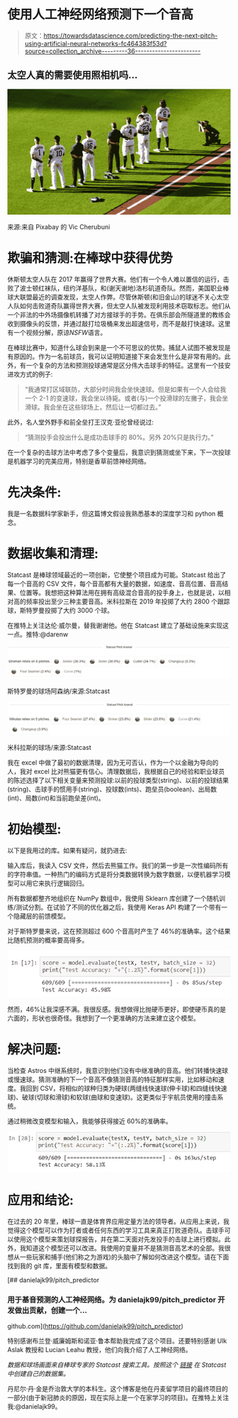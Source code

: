 # 使用人工神经网络预测下一个音高

> 原文：<https://towardsdatascience.com/predicting-the-next-pitch-using-artificial-neural-networks-fc464383f53d?source=collection_archive---------36----------------------->

## 太空人真的需要使用照相机吗…

![](img/9a67a6799b36c1d28f6e6f54dc1edeae.png)

来源:来自 Pixabay 的 Vic Cherubuni

# 欺骗和猜测:在棒球中获得优势

休斯顿太空人队在 2017 年赢得了世界大赛。他们有一个令人难以置信的运行，击败了波士顿红袜队，纽约洋基队，和(谢天谢地)洛杉矶道奇队。然而，美国职业棒球大联盟最近的调查发现，太空人作弊。尽管休斯顿(和旧金山)的球迷不关心太空人队如何击败道奇队赢得世界大赛，但太空人队被发现利用技术窃取标志。他们从一个非法的中外场摄像机转播了对方接球手的手势。在俱乐部会所隧道里的教练会收到摄像头的反馈，并通过敲打垃圾桶来发出超速信号，而不是敲打快速球。这里有一个视频分解，原谅*NSFW*语言。

在棒球比赛中，知道什么球会到来是一个不可思议的优势。捕鼠人试图不被发现是有原因的。作为一名前球员，我可以证明知道接下来会发生什么是非常有用的。此外，有一个复杂的方法和预测投球通常是区分伟大击球手的特征。这里有一个技安进攻方式的例子:

> “我通常打区域联防，大部分时间我会坐快速球。但是如果有一个人会给我一个 2-1 的变速球，我会坐以待毙。或者(与)一个投滑球的左撇子，我会坐滑球。我会坐在这些球场上，然后让一切都过去。”

此外，名人堂外野手和前全垒打王汉克·亚伦曾经说过:

> “猜测投手会投出什么是成功击球手的 80%。另外 20%只是执行力。”

在一个复杂的击球方法中考虑了多个变量后，我意识到猜测或坐下来，下一次投球是机器学习的完美应用，特别是香草前馈神经网络。

# 先决条件:

我是一名数据科学家新手，但这篇博文假设我熟悉基本的深度学习和 python 概念。

# 数据收集和清理:

Statcast 是棒球领域最近的一项创新，它使整个项目成为可能。Statcast 给出了每一个音高的 CSV 文件，每个音高都有大量的数据，如速度、音高位置、音高结果、位置等。我想把这种算法用在拥有高级混合音高的投手身上，也就是说，以相对高的频率投出至少三种主要音高。米科拉斯在 2019 年投掷了大约 2800 个跟踪球，斯特罗曼投掷了大约 3000 个球。

在推特上关注达伦·威尔曼，替我谢谢他。他在 Statcast 建立了基础设施来实现这一点。推特:@darenw

![](img/a97a8b0d37f9921c58e4093b25483c06.png)

斯特罗曼的球场阿森纳/来源:Statcast

![](img/dab76a9f008b35d3d08d9074debe39ff.png)

米科拉斯的球场/来源:Statcast

我在 excel 中做了最初的数据清理，因为无可否认，作为一个以金融为导向的人，我对 excel 比对熊猫更有信心。清理数据后，我根据自己的经验和职业球员的陈述选择了以下相关变量来预测投球:以前的投球类型(string)、以前的投球结果(string)、击球手的惯用手(string)、投球数(ints)、跑垒员(boolean)、出局数(int)、局数(int)和当前跑垒差(int)。

# 初始模型:

以下是我用过的库。如果有疑问，就扔进去:

输入库后，我读入 CSV 文件，然后去熊猫工作。我们的第一步是一次性编码所有的字符串值。一种热门的编码方式是将分类数据转换为数字数据，以便机器学习模型可以用它来执行逻辑回归。

所有数据都整齐地组织在 NumPy 数组中，我使用 Sklearn 库创建了一个随机训练/测试分割。在试验了不同的优化器之后，我使用 Keras API 构建了一个带有一个隐藏层的前馈模型。

对于斯特罗曼来说，这在预测超过 600 个音高时产生了 46%的准确率。这个结果比随机预测的概率要高得多。

![](img/1ab10f2412ed66e9485b3c3d47cd7467.png)

然而，46%让我深感不满。我很反感。我想做得比抛硬币更好，即使硬币真的是六面的，形状也很奇怪。我想到了一个更准确的方法来建立这个模型。

# 解决问题:

当检查 Astros 中继系统时，我意识到他们没有中继准确的音高。他们转播快速球或慢速球。猜测准确的下一个音高不像猜测音高的特征那样实用，比如移动和速度。我回到 CSV，将相似的球种归类为硬球(两缝线快速球(伸卡球)和四缝线快速球)、破球(切球和滑球)和软球(曲球和变速球)。这更类似于宇航员使用的撞击系统。

通过稍微改变模型和输入，我能够获得接近 60%的准确率。

![](img/abe49b337f91b2115dc1998837b05997.png)

# 应用和结论:

在过去的 20 年里，棒球一直是体育界应用定量方法的领导者。从应用上来说，我觉得这个模型可以作为打者或者任何东西的学习工具来真正打败道奇队。击球手可以使用这个模型来策划球探报告，并在第二天面对先发投手的击球上进行模拟。此外，我知道这个模型还可以改进。我使用的变量并不是猜测音高艺术的全部。我很想从一些玩家和捕手(他们称之为游戏)的头脑中了解如何改进这个模型。请在下面找到我的 git 库，里面有模型和数据。

[](https://github.com/danielajk99/pitch_predictor) [## danielajk99/pitch_predictor

### 用于基音预测的人工神经网络。为 danielajk99/pitch_predictor 开发做出贡献，创建一个…

github.com](https://github.com/danielajk99/pitch_predictor) 

特别感谢布兰登·威廉姆斯和诺亚·鲁本帮助我完成了这个项目。还要特别感谢 Ulk Aslak 教授和 Lucian Leahu 教授，他们向我介绍了人工神经网络。

*数据和球场画面来自棒球专家的 Statcast 搜索工具。按照这个* [*链接*](https://baseballsavant.mlb.com/statcast_search) *在 Statcast 中创建自己的数据集。*

丹尼尔·丹·金是乔治敦大学的本科生。这个博客是他在丹麦留学项目的最终项目的一部分(由于新冠肺炎的原因，现在实际上是一个在家学习的项目)。在推特上关注我:@danielajk99。